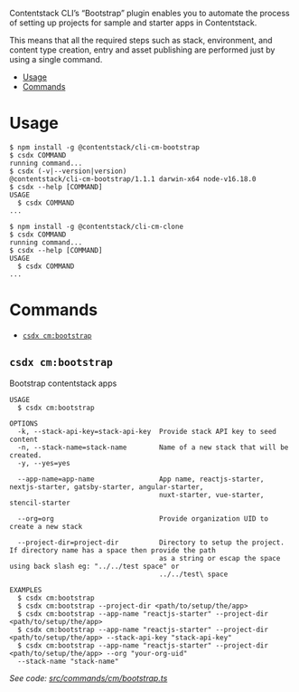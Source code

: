 Contentstack CLI’s “Bootstrap” plugin enables you to automate the process of setting up projects for sample and starter apps in Contentstack.

This means that all the required steps such as stack, environment, and content type creation, entry and asset publishing are performed just by using a single command.

<!-- toc -->
* [Usage](#usage)
* [Commands](#commands)
<!-- tocstop -->

# Usage

<!-- usage -->
```sh-session
$ npm install -g @contentstack/cli-cm-bootstrap
$ csdx COMMAND
running command...
$ csdx (-v|--version|version)
@contentstack/cli-cm-bootstrap/1.1.1 darwin-x64 node-v16.18.0
$ csdx --help [COMMAND]
USAGE
  $ csdx COMMAND
...
```
<!-- usagestop -->

```sh-session
$ npm install -g @contentstack/cli-cm-clone
$ csdx COMMAND
running command...
$ csdx --help [COMMAND]
USAGE
  $ csdx COMMAND
...
```

# Commands

<!-- commands -->
* [`csdx cm:bootstrap`](#csdx-cmbootstrap)

## `csdx cm:bootstrap`

Bootstrap contentstack apps

```
USAGE
  $ csdx cm:bootstrap

OPTIONS
  -k, --stack-api-key=stack-api-key  Provide stack API key to seed content
  -n, --stack-name=stack-name        Name of a new stack that will be created.
  -y, --yes=yes

  --app-name=app-name                App name, reactjs-starter, nextjs-starter, gatsby-starter, angular-starter,
                                     nuxt-starter, vue-starter, stencil-starter

  --org=org                          Provide organization UID to create a new stack

  --project-dir=project-dir          Directory to setup the project. If directory name has a space then provide the path
                                     as a string or escap the space using back slash eg: "../../test space" or
                                     ../../test\ space

EXAMPLES
  $ csdx cm:bootstrap
  $ csdx cm:bootstrap --project-dir <path/to/setup/the/app>
  $ csdx cm:bootstrap --app-name "reactjs-starter" --project-dir <path/to/setup/the/app>
  $ csdx cm:bootstrap --app-name "reactjs-starter" --project-dir <path/to/setup/the/app> --stack-api-key "stack-api-key"
  $ csdx cm:bootstrap --app-name "reactjs-starter" --project-dir <path/to/setup/the/app> --org "your-org-uid" 
  --stack-name "stack-name"
```

_See code: [src/commands/cm/bootstrap.ts](https://github.com/contentstack/cli/blob/v1.1.1/src/commands/cm/bootstrap.ts)_
<!-- commandsstop -->
